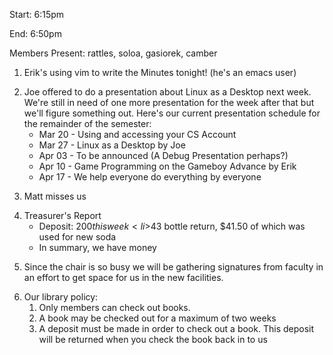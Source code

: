 Start: 6:15pm </p><p>
End: 6:50pm </p><p>
Members Present: rattles, soloa, gasiorek, camber </p><p>
1. Erik's using vim to write the Minutes tonight! (he's an emacs user) </p><p>
2. Joe offered to do a presentation about Linux as a Desktop next week. We're still in need of one more presentation for the week after that but we'll figure something out.  Here's our current presentation schedule for the remainder of the semester: <br> <ul> <li>Mar 20 - Using and accessing your CS Account <li>Mar 27 - Linux as a Desktop by Joe <li>Apr 03 - To be announced (A Debug Presentation perhaps?) <li>Apr 10 - Game Programming on the Gameboy Advance by Erik <li>Apr 17 - We help everyone do everything by everyone </ul> </p><p>
3. Matt misses us </p><p>
4. Treasurer's Report <br> <ul> <li>Deposit: $200 this week <li>$43 bottle return, $41.50 of which was used for new soda <li>In summary, we have money </ul> </p><p>
5. Since the chair is so busy we will be gathering signatures from faculty in an effort to get space for us in the new facilities. </p><p>
6. Our library policy: <br> <ol> <li>Only members can check out books. <li>A book may be checked out for a maximum of two weeks <li>A deposit must be made in order to check out a book.  This deposit will be returned when you check the book back in to us </ol> </p><p>
</p>
